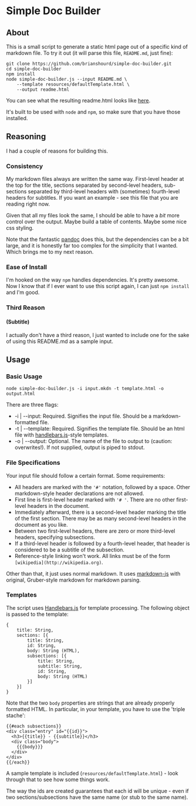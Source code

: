 # Simple Doc Builder

## About

This is a small script to generate a static html page out of a specific
kind of markdown file. To try it out (it will parse this file,
`README.md`, just fine):

    git clone https://github.com/brianshourd/simple-doc-builder.git
    cd simple-doc-builder
    npm install
    node simple-doc-builder.js --input README.md \
        --template resources/defaultTemplate.html \ 
        --output readme.html

You can see what the resulting readme.html looks like
[here](http://brianshourd.github.io/simple-doc-builder/readme.html).

It's built to be used with `node` and `npm`, so make sure that you have
those installed.

## Reasoning

I had a couple of reasons for building this.

### Consistency

My markdown files always are written the same way. First-level header at
the top for the title, sections separated by second-level headers,
sub-sections separated by third-level headers with (sometimes)
fourth-level headers for subtitles. If you want an example - see this
file that you are reading right now.

Given that all my files look the same, I should be able to have a *bit*
more control over the output. Maybe build a table of contents. Maybe
some nice css styling.

Note that the fantastic [pandoc](http://johnmacfarlane.net/pandoc/) does
this, but the dependencies can be a bit large, and it is honestly far
too complex for the simplicity that I wanted. Which brings me to my next
reason.

### Ease of Install

I'm hooked on the way `npm` handles dependencies. It's pretty awesome.
Now I know that if I ever want to use this script again, I can just `npm
install` and I'm good.

### Third Reason
#### (Subtitle)

I actually don't have a third reason, I just wanted to include one for
the sake of using this README.md as a sample input.

## Usage

### Basic Usage

    node simple-doc-builder.js -i input.mkdn -t template.html -o output.html

There are three flags:

* -i | --input: Required. Signifies the input file. Should be a
  markdown-formatted file.
* -t | --template: Required. Signifies the template file. Should be an
  html file with [handlebars.js](http://handlebarsjs.com)-style
templates.
* -o | --output: Optional. The name of the file to output to (caution:
  overwrites!). If not supplied, output is piped to stdout.

### File Specifications

Your input file should follow a certain format. Some requirements:

* All headers are marked with the `'#'` notation, followed by a space.
  Other markdown-style header declarations are not allowed.
* First line is first-level header marked with `'# '`. There are no
  other first-level headers in the document.
* Immediately afterward, there is a second-level header marking the
  title of the first section. There may be as many second-level headers
in the document as you like.
* Between two first-level headers, there are zero or more third-level
  headers, specifying subsections.
* If a third-level header is followed by a fourth-level header, that
  header is considered to be a subtitle of the subsection.
* Reference-style linking won't work. All links must be of the form
  `[wikipedia](http://wikipedia.org)`.

Other than that, it just uses normal markdown. It uses
[markdown-js](https://github.com/evilstreak/markdown-js) with original,
Gruber-style markdown for markdown parsing.

### Templates

The script uses [Handlebars.js](http://handlebarsjs.com) for template
processing. The following object is passed to the template:

    {
        title: String,
        sections: [{
            title: String,
            id: String,
            body: String (HTML),
            subsections: [{
                title: String,
                subtitle: String,
                id: String,
                body: String (HTML)
            }]
        }]
    }

Note that the two `body` properties are strings that are already
properly formatted HTML. In particular, in your template, you have to
use the 'triple stache':

    {{#each subsections}}
    <div class="entry" id="{{id}}">
      <h3>{{title}} - {{subtitle}}</h3>
      <div class="body">
        {{{body}}}
      </div>
    </div>
    {{/each}}

A sample template is included (`resources/defaultTemplate.html`) - look
through that to see how some things work.

The way the ids are created guarantees that each id will be unique -
even if two sections/subsections have the same name (or stub to the same
name).

